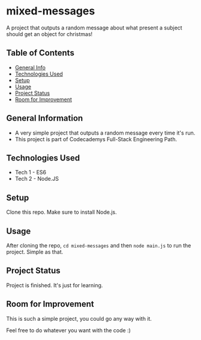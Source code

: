 # mixed-messages
A project that outputs a random message about what present a subject should get an object for christmas!

## Table of Contents
* [General Info](#general-information)
* [Technologies Used](#technologies-used)
* [Setup](#setup)
* [Usage](#usage)
* [Project Status](#project-status)
* [Room for Improvement](#room-for-improvement)


## General Information
- A very simple project that outputs a random message every time it's run.
- This project is part of Codecademys Full-Stack Engineering Path.

## Technologies Used
- Tech 1 - ES6
- Tech 2 - Node.JS

## Setup
Clone this repo. Make sure to install Node.js.

## Usage
After cloning the repo, `cd mixed-messages` and then `node main.js` to run the project. Simple as that.

## Project Status
Project is finished. It's just for learning.

## Room for Improvement
This is such a simple project, you could go any way with it.

Feel free to do whatever you want with the code :)